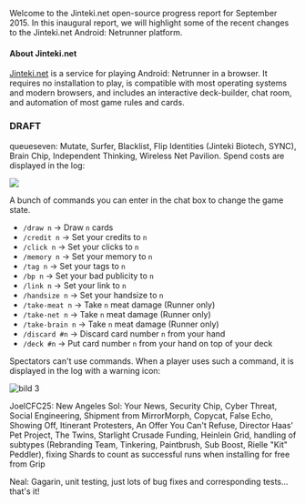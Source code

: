 Welcome to the Jinteki.net open-source progress report for September 2015. In this inaugural report, we will highlight some of the recent changes to the Jinteki.net Android: Netrunner platform.

#### About Jinteki.net

[Jinteki.net](http://www.jinteki.net) is a service for playing Android: Netrunner in a browser. It requires no installation to play, is compatible with most operating systems and modern browsers, and includes an interactive deck-builder, chat room, and automation of most game rules and cards.

### DRAFT

queueseven: Mutate, Surfer, Blacklist, Flip Identities (Jinteki Biotech, SYNC), Brain Chip, Independent Thinking, Wireless Net Pavilion. Spend costs are displayed in the log:   

![](https://cloud.githubusercontent.com/assets/3126597/9705929/505b01d8-54d5-11e5-9914-b47f62382143.png)

A bunch of commands you can enter in the chat box to change the game state.

- `/draw n` -> Draw `n` cards
- `/credit n` -> Set your credits to `n`
- `/click n` -> Set your clicks to `n`
- `/memory n` -> Set your memory to `n`
- `/tag n` -> Set your tags to `n`
- `/bp n` -> Set your bad publicity to `n`
- `/link n` -> Set your link to `n`
- `/handsize n` -> Set your handsize to `n`
- `/take-meat n` -> Take `n` meat damage (Runner only)
- `/take-net n` -> Take `n` meat damage (Runner only) 
- `/take-brain n` -> Take `n` meat damage (Runner only)
- `/discard #n` -> Discard card number `n` from your hand  
- `/deck #n` -> Put card number `n` from your hand on top of your deck

Spectators can't use commands. When a player uses such a command, it is displayed in the log with a warning icon:

![bild 3](https://cloud.githubusercontent.com/assets/3126597/9814746/be64c844-5890-11e5-9088-ab3c6fb4082f.png)



JoelCFC25: New Angeles Sol: Your News, Security Chip, Cyber Threat, Social Engineering, Shipment from MirrorMorph, Copycat, False Echo, Showing Off, Itinerant Protesters, An Offer You Can't Refuse, Director Haas' Pet Project, The Twins, Starlight Crusade Funding, Heinlein Grid, handling of subtypes (Rebranding Team, Tinkering, Paintbrush, Sub Boost, Rielle "Kit" Peddler), fixing Shards to count as successful runs when installing for free from Grip

Neal: Gagarin, unit testing, just lots of bug fixes and corresponding tests... that's it!